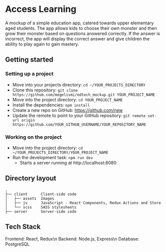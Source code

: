 # Access Learning 

A mockup of a simple education app, catered towards upper elementary aged students. The app allows kids to choose their own monster and then grow their monster based on questions answered correctly. If the answer is incorrect, the app will display the correct answer and give children the ability to play again to gain mastery. 

## Getting started

### Setting up a project

* Move into your projects directory: `cd ~/YOUR_PROJECTS_DIRECTORY`
* Clone this repository: `git clone https://github.com/megelismi/edtech_mockup.git YOUR_PROJECT_NAME`
* Move into the project directory: `cd YOUR_PROJECT_NAME`
* Install the dependencies: `npm install`
* Create a new repo on GitHub: https://github.com/new
* Update the remote to point to your GitHub repository: `git remote set-url origin https://github.com/YOUR_GITHUB_USERNAME/YOUR_REPOSITORY_NAME`

### Working on the project

* Move into the project directory: `cd ~/YOUR_PROJECTS_DIRECTORY/YOUR_PROJECT_NAME`
* Run the development task: `npm run dev`
    * Starts a server running at http://localhost:8080

## Directory layout

```
.
├── client      Client-side code
│   ├── assets  Images
│   ├── js      JavaScript - React Components, Redux Actions and Store
│   └── scss    SASS stylesheets
├── server      Server-side code

```

## Tech Stack

Frontend: React, Redux\n
Backend: Node.js, Express\n
Database: PostgreSQL
